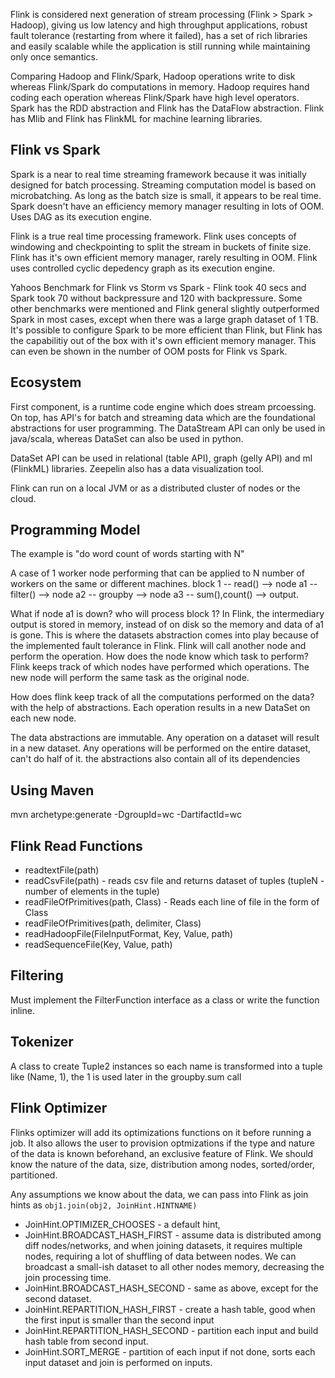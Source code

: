Flink is considered next generation of stream processing (Flink > Spark > Hadoop), giving us low latency and high throughput applications, robust fault tolerance (restarting from where it failed), has a set of rich libraries and easily scalable while the application is still running while maintaining only once semantics.

Comparing Hadoop and Flink/Spark, Hadoop operations write to disk whereas Flink/Spark do computations in memory. Hadoop requires hand coding each operation whereas Flink/Spark have high level operators. Spark has the RDD abstraction and Flink has the DataFlow abstraction. Flink has Mlib and Flink has FlinkML for machine learning libraries.

## Flink vs Spark
Spark is a near to real time streaming framework because it was initially designed for batch processing. Streaming computation model is based on microbatching. As long as the batch size is small, it appears to be real time. Spark doesn't have an efficiency memory manager resulting in lots of OOM. Uses DAG as its execution engine.

Flink is a true real time processing framework. Flink uses concepts of windowing and checkpointing to split the stream in buckets of finite size. Flink has it's own efficient memory manager, rarely resulting in OOM. Flink uses controlled cyclic depedency graph as its execution engine.

Yahoos Benchmark for Flink vs Storm vs Spark - Flink took 40 secs and Spark took 70 without backpressure and 120 with backpressure. Some other benchmarks were mentioned and Flink general slightly outperformed Spark in most cases, except when there was a large graph dataset of 1 TB. It's possible to configure Spark to be more efficient than Flink, but Flink has the capabilitiy out of the box with it's own efficient memory manager. This can even be shown in the number of OOM posts for Flink vs Spark.

## Ecosystem
First component, is a runtime code engine which does stream prcoessing. On top, has API's for batch and streaming data which are the foundational abstractions for user programming. The DataStream API can only be used in java/scala, whereas DataSet can also be used in python.

DataSet API can be used in relational (table API), graph (gelly API) and ml (FlinkML) libraries. Zeepelin also has a data visualization tool. 

Flink can run on a local JVM or as a distributed cluster of nodes or the cloud.

## Programming Model
The example is "do word count of words starting with N"

A case of 1 worker node performing that can be applied to N number of workers on the same or different machines.
block 1 -- read() --> node a1 -- filter() --> node a2 -- groupby --> node a3 -- sum(),count() --> output.



What if node a1 is down? who will process block 1? In Flink, the intermediary output is stored in memory, instead of on disk so the memory and data of a1 is gone. This is where the datasets abstraction comes into play because of the implemented fault tolerance in Flink. Flink will call another node and perform the operation. How does the node know which task to perform? Flink keeps track of which nodes have performed which operations. The new node will perform the same task as the original node.

How does flink keep track of all the computations performed on the data? with the help of abstractions. Each operation results in a new DataSet on each new node.

The data abstractions are immutable. Any operation on a dataset will result in a new dataset. Any operations will be performed on the entire dataset, can't do half of it. the abstractions also contain all of its dependencies



## Using Maven
mvn archetype:generate -DgroupId=wc -DartifactId=wc


## Flink Read Functions
- readtextFile(path)
- readCsvFile(path) - reads csv file and returns dataset of tuples (tupleN - number of elements in the tuple)
- readFileOfPrimitives(path, Class) - Reads each line of file in the form of Class
- readFileOfPrimitives(path, delimiter, Class)
- readHadoopFile(FileInputFormat, Key, Value, path)
- readSequenceFile(Key, Value, path)

## Filtering
Must implement the FilterFunction interface as a class or write the function inline.

## Tokenizer
A class to create Tuple2 instances so each name is transformed into a tuple like (Name, 1), the 1 is used later in the groupby.sum call

## Flink Optimizer
Flinks optimizer will add its optimizations functions on it before running a job. It also allows the user to provision optmizations if the type and nature of the data is known beforehand, an exclusive feature of Flink. We should know the nature of the data, size, distribution among nodes, sorted/order, partitioned.

Any assumptions we know about the data, we can pass into Flink as join hints as `obj1.join(obj2, JoinHint.HINTNAME)`
- JoinHint.OPTIMIZER_CHOOSES - a default hint,
- JoinHint.BROADCAST_HASH_FIRST - assume data is distributed among diff nodes/networks, and when joining datasets, it requires multiple nodes, requiring a lot of shuffling of data between nodes. We can broadcast a small-ish dataset to all other nodes memory, decreasing the join processing time.
- JoinHint.BROADCAST_HASH_SECOND - same as above, except for the second dataset.
- JoinHint.REPARTITION_HASH_FIRST - create a hash table, good when the first input is smaller than the second input
- JoinHint.REPARTITION_HASH_SECOND - partition each input and build hash table from second input.
- JoinHint.SORT_MERGE - partition of each input if not done, sorts each input dataset and join is performed on inputs.